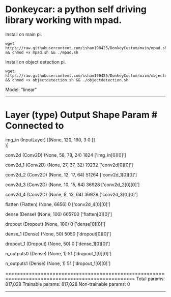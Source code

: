 # Donkeycar: a python self driving library working with mpad. 
Install on main pi. 
```
wget https://raw.githubusercontent.com/ishan190425/DonkeyCustom/main/mpad.sh && chmod +x mpad.sh && ./mpad.sh
```
Install on object detection pi.
```
wget https://raw.githubusercontent.com/ishan190425/DonkeyCustom/main/objectdetection.sh && chmod +x objectdetection.sh && ./objectdetection.sh
```


Model: "linear"
__________________________________________________________________________________________________
 Layer (type)                   Output Shape         Param #     Connected to                     
==================================================================================================
 img_in (InputLayer)            [(None, 120, 160, 3  0           []                               
                                )]                                                                
                                                                                                  
 conv2d (Conv2D)                (None, 58, 78, 24)   1824        ['img_in[0][0]']                 
                                                                                                  
 conv2d_1 (Conv2D)              (None, 27, 37, 32)   19232       ['conv2d[0][0]']                 
                                                                                                  
 conv2d_2 (Conv2D)              (None, 12, 17, 64)   51264       ['conv2d_1[0][0]']               
                                                                                                  
 conv2d_3 (Conv2D)              (None, 10, 15, 64)   36928       ['conv2d_2[0][0]']               
                                                                                                  
 conv2d_4 (Conv2D)              (None, 8, 13, 64)    36928       ['conv2d_3[0][0]']               
                                                                                                  
 flatten (Flatten)              (None, 6656)         0           ['conv2d_4[0][0]']               
                                                                                                  
 dense (Dense)                  (None, 100)          665700      ['flatten[0][0]']                
                                                                                                  
 dropout (Dropout)              (None, 100)          0           ['dense[0][0]']                  
                                                                                                  
 dense_1 (Dense)                (None, 50)           5050        ['dropout[0][0]']                
                                                                                                  
 dropout_1 (Dropout)            (None, 50)           0           ['dense_1[0][0]']                
                                                                                                  
 n_outputs0 (Dense)             (None, 1)            51          ['dropout_1[0][0]']              
                                                                                                  
 n_outputs1 (Dense)             (None, 1)            51          ['dropout_1[0][0]']              
                                                                                                  
==================================================================================================
Total params: 817,028
Trainable params: 817,028
Non-trainable params: 0
__________________________________________________________________________________________________
